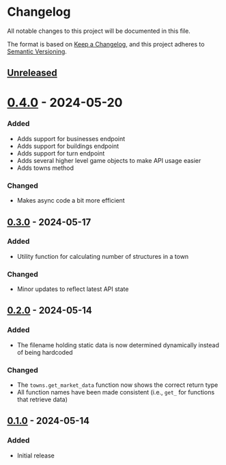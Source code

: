 # Changelog

All notable changes to this project will be documented in this file.

The format is based on [Keep a Changelog](https://keepachangelog.com/en/1.1.0/),
and this project adheres to [Semantic Versioning](https://semver.org/spec/v2.0.0.html).

## [Unreleased]

# [0.4.0] - 2024-05-20

### Added

- Adds support for businesses endpoint
- Adds support for buildings endpoint
- Adds support for turn endpoint
- Adds several higher level game objects to make API usage easier
- Adds towns method

### Changed

- Makes async code a bit more efficient

## [0.3.0] - 2024-05-17

### Added

- Utility function for calculating number of structures in a town

### Changed

- Minor updates to reflect latest API state


## [0.2.0] - 2024-05-14

### Added

- The filename holding static data is now determined dynamically instead of being hardcoded

### Changed

- The `towns.get_market_data` function now shows the correct return type
- All function names have been made consistent (i.e., `get_` for functions that retrieve data)

## [0.1.0] - 2024-05-14

### Added

- Initial release

[unreleased]: https://github.com/jmgilman/pymerc/compare/v0.4.0...HEAD
[0.4.0]: https://github.com/jmgilman/pymerc/compare/v0.4.0
[0.3.0]: https://github.com/jmgilman/pymerc/releases/tag/v0.3.0
[0.2.0]: https://github.com/jmgilman/pymerc/releases/tag/v0.2.0
[0.1.0]: https://github.com/jmgilman/pymerc/releases/tag/v0.1.0